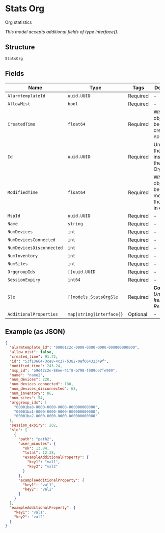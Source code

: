 
# Stats Org

Org statistics

*This model accepts additional fields of type interface{}.*

## Structure

`StatsOrg`

## Fields

| Name | Type | Tags | Description |
|  --- | --- | --- | --- |
| `AlarmtemplateId` | `uuid.UUID` | Required | - |
| `AllowMist` | `bool` | Required | - |
| `CreatedTime` | `float64` | Required | When the object has been created, in epoch |
| `Id` | `uuid.UUID` | Required | Unique ID of the object instance in the Mist Organization |
| `ModifiedTime` | `float64` | Required | When the object has been modified for the last time, in epoch |
| `MspId` | `uuid.UUID` | Required | - |
| `Name` | `string` | Required | - |
| `NumDevices` | `int` | Required | - |
| `NumDevicesConnected` | `int` | Required | - |
| `NumDevicesDisconnected` | `int` | Required | - |
| `NumInventory` | `int` | Required | - |
| `NumSites` | `int` | Required | - |
| `OrggroupIds` | `[]uuid.UUID` | Required | - |
| `SessionExpiry` | `int64` | Required | - |
| `Sle` | [`[]models.StatsOrgSle`](../../doc/models/stats-org-sle.md) | Required | **Constraints**: *Unique Items Required* |
| `AdditionalProperties` | `map[string]interface{}` | Optional | - |

## Example (as JSON)

```json
{
  "alarmtemplate_id": "00001c2c-0000-0000-0000-000000000000",
  "allow_mist": false,
  "created_time": 91.72,
  "id": "53f10664-3ce8-4c27-b382-0ef66432349f",
  "modified_time": 243.24,
  "msp_id": "b9d42c2e-88ee-41f8-b798-f009ce7fe909",
  "name": "name2",
  "num_devices": 220,
  "num_devices_connected": 180,
  "num_devices_disconnected": 68,
  "num_inventory": 86,
  "num_sites": 54,
  "orggroup_ids": [
    "00001ba0-0000-0000-0000-000000000000",
    "00001ba1-0000-0000-0000-000000000000",
    "00001ba2-0000-0000-0000-000000000000"
  ],
  "session_expiry": 202,
  "sle": [
    {
      "path": "path2",
      "user_minutes": {
        "ok": 13.84,
        "total": 12.38,
        "exampleAdditionalProperty": {
          "key1": "val1",
          "key2": "val2"
        }
      },
      "exampleAdditionalProperty": {
        "key1": "val1",
        "key2": "val2"
      }
    }
  ],
  "exampleAdditionalProperty": {
    "key1": "val1",
    "key2": "val2"
  }
}
```

